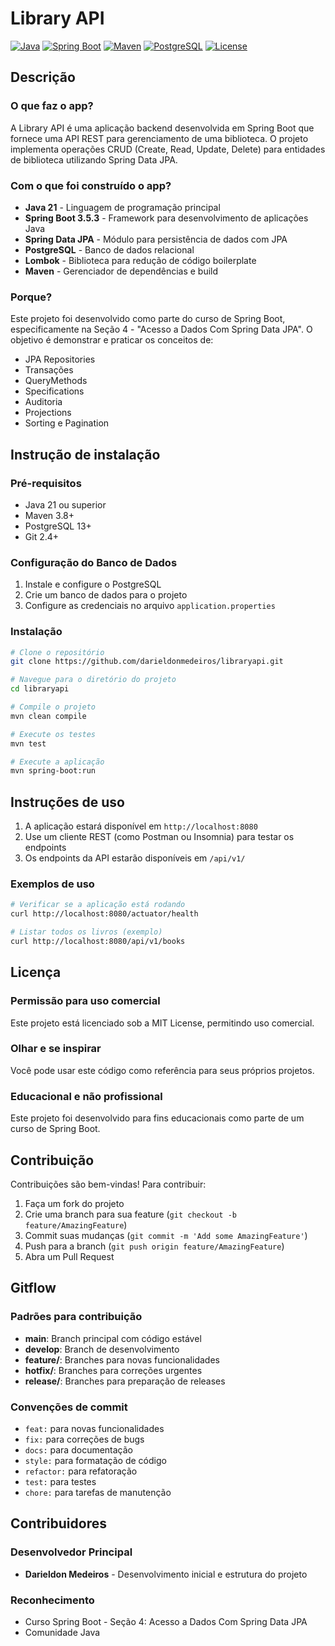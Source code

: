 # Library API

[![Java](https://img.shields.io/badge/Java-21-orange.svg)](https://openjdk.java.net/projects/jdk/21/)
[![Spring Boot](https://img.shields.io/badge/Spring%20Boot-3.5.3-brightgreen.svg)](https://spring.io/projects/spring-boot)
[![Maven](https://img.shields.io/badge/Maven-3.8+-blue.svg)](https://maven.apache.org/)
[![PostgreSQL](https://img.shields.io/badge/PostgreSQL-13+-blue.svg)](https://www.postgresql.org/)
[![License](https://img.shields.io/badge/License-MIT-yellow.svg)](LICENSE)

## Descrição

### O que faz o app?

A Library API é uma aplicação backend desenvolvida em Spring Boot que fornece uma API REST para gerenciamento de uma biblioteca. O projeto implementa operações CRUD (Create, Read, Update, Delete) para entidades de biblioteca utilizando Spring Data JPA.

### Com o que foi construído o app?

- **Java 21** - Linguagem de programação principal
- **Spring Boot 3.5.3** - Framework para desenvolvimento de aplicações Java
- **Spring Data JPA** - Módulo para persistência de dados com JPA
- **PostgreSQL** - Banco de dados relacional
- **Lombok** - Biblioteca para redução de código boilerplate
- **Maven** - Gerenciador de dependências e build

### Porque?

Este projeto foi desenvolvido como parte do curso de Spring Boot, especificamente na Seção 4 - "Acesso a Dados Com Spring Data JPA". O objetivo é demonstrar e praticar os conceitos de:

- JPA Repositories
- Transações
- QueryMethods
- Specifications
- Auditoria
- Projections
- Sorting e Pagination

## Instrução de instalação

### Pré-requisitos

- Java 21 ou superior
- Maven 3.8+
- PostgreSQL 13+
- Git 2.4+

### Configuração do Banco de Dados

1. Instale e configure o PostgreSQL
2. Crie um banco de dados para o projeto
3. Configure as credenciais no arquivo `application.properties`

### Instalação

```bash
# Clone o repositório
git clone https://github.com/darieldonmedeiros/libraryapi.git

# Navegue para o diretório do projeto
cd libraryapi

# Compile o projeto
mvn clean compile

# Execute os testes
mvn test

# Execute a aplicação
mvn spring-boot:run
```

## Instruções de uso

1. A aplicação estará disponível em `http://localhost:8080`
2. Use um cliente REST (como Postman ou Insomnia) para testar os endpoints
3. Os endpoints da API estarão disponíveis em `/api/v1/`

### Exemplos de uso

```bash
# Verificar se a aplicação está rodando
curl http://localhost:8080/actuator/health

# Listar todos os livros (exemplo)
curl http://localhost:8080/api/v1/books
```

## Licença

### Permissão para uso comercial

Este projeto está licenciado sob a MIT License, permitindo uso comercial.

### Olhar e se inspirar

Você pode usar este código como referência para seus próprios projetos.

### Educacional e não profissional

Este projeto foi desenvolvido para fins educacionais como parte de um curso de Spring Boot.

## Contribuição

Contribuições são bem-vindas! Para contribuir:

1. Faça um fork do projeto
2. Crie uma branch para sua feature (`git checkout -b feature/AmazingFeature`)
3. Commit suas mudanças (`git commit -m 'Add some AmazingFeature'`)
4. Push para a branch (`git push origin feature/AmazingFeature`)
5. Abra um Pull Request

## Gitflow

### Padrões para contribuição

- **main**: Branch principal com código estável
- **develop**: Branch de desenvolvimento
- **feature/**: Branches para novas funcionalidades
- **hotfix/**: Branches para correções urgentes
- **release/**: Branches para preparação de releases

### Convenções de commit

- `feat:` para novas funcionalidades
- `fix:` para correções de bugs
- `docs:` para documentação
- `style:` para formatação de código
- `refactor:` para refatoração
- `test:` para testes
- `chore:` para tarefas de manutenção

## Contribuidores

### Desenvolvedor Principal

- **Darieldon Medeiros** - Desenvolvimento inicial e estrutura do projeto

### Reconhecimento

- Curso Spring Boot - Seção 4: Acesso a Dados Com Spring Data JPA
- Comunidade Java
